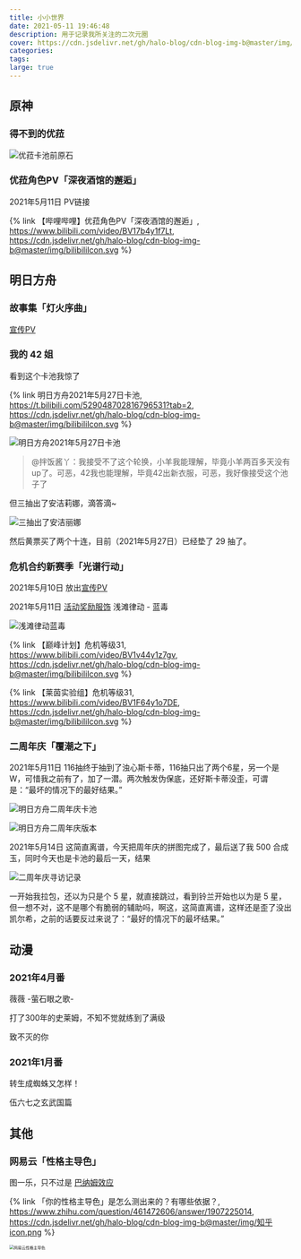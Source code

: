 ```yaml
---
title: 小小世界
date: 2021-05-11 19:46:48
description: 用于记录我所关注的二次元圈
cover: https://cdn.jsdelivr.net/gh/halo-blog/cdn-blog-img-b@master/img/浅滩律动蓝毒.jpg
categories: 
tags: 
large: true
---
```



## 原神

### 得不到的优菈

![优菈卡池前原石](https://cdn.jsdelivr.net/gh/halo-blog/cdn-blog-img-b@master/img/优菈卡池前原石.png)

### 优菈角色PV「深夜酒馆的邂逅」

2021年5月11日 PV链接

{% link 【哔哩哔哩】优菈角色PV「深夜酒馆的邂逅」, https://www.bilibili.com/video/BV17b4y1f7Lt, https://cdn.jsdelivr.net/gh/halo-blog/cdn-blog-img-b@master/img/bilibiliIcon.svg %}

## 明日方舟

### 故事集「灯火序曲」

[宣传PV](https://www.bilibili.com/video/BV1oV411j7cx)



### 我的 42 姐

看到这个卡池我惊了

{% link 明日方舟2021年5月27日卡池, https://t.bilibili.com/529048702816796531?tab=2, https://cdn.jsdelivr.net/gh/halo-blog/cdn-blog-img-b@master/img/bilibiliIcon.svg %}

![明日方舟2021年5月27日卡池](https://cdn.jsdelivr.net/gh/halo-blog/cdn-blog-img-b@master/img/明日方舟2021年5月27日卡池.png)

> @拌饭酱丫：我接受不了这个轮换，小羊我能理解，毕竟小羊两百多天没有up了。可恶，42我也能理解，毕竟42出新衣服，可恶，我好像接受这个池子了

但三抽出了安洁莉娜，滴答滴~

![三抽出了安洁丽娜](https://cdn.jsdelivr.net/gh/halo-blog/cdn-blog-img-b@master/img/三抽出了安洁丽娜.png)

然后黄票买了两个十连，目前（2021年5月27日）已经垫了 29 抽了。

### 危机合约新赛季「光谱行动」

2021年5月10日 放出[宣传PV](https://www.bilibili.com/video/BV1264y117Py)

2021年5月11日 [活动奖励服饰](https://t.bilibili.com/523468243217968769?tab=2) 浅滩律动 - 蓝毒

![浅滩律动蓝毒](https://cdn.jsdelivr.net/gh/halo-blog/cdn-blog-img-b@master/img/浅滩律动蓝毒.jpg)

{% link 【巅峰计划】危机等级31, https://www.bilibili.com/video/BV1v44y1z7gv, https://cdn.jsdelivr.net/gh/halo-blog/cdn-blog-img-b@master/img/bilibiliIcon.svg %}

{% link 【莱茵实验组】危机等级31, https://www.bilibili.com/video/BV1F64y1o7DE, https://cdn.jsdelivr.net/gh/halo-blog/cdn-blog-img-b@master/img/bilibiliIcon.svg %}

### 二周年庆「覆潮之下」

2021年5月11日 116抽终于抽到了浊心斯卡蒂，116抽只出了两个6星，另一个是W，可惜我之前有了，加了一潜。两次触发伪保底，还好斯卡蒂没歪，可谓是：“最坏的情况下的最好结果。”

![明日方舟二周年庆卡池](https://cdn.jsdelivr.net/gh/halo-blog/cdn-blog-img-b@master/img/明日方舟二周年庆卡池.jpg)

![明日方舟二周年庆版本](https://cdn.jsdelivr.net/gh/halo-blog/cdn-blog-img-b@master/img/明日方舟二周年庆版本.jpg)

2021年5月14日 这简直离谱，今天把周年庆的拼图完成了，最后送了我 500 合成玉，同时今天也是卡池的最后一天，结果

![二周年庆寻访记录](https://cdn.jsdelivr.net/gh/halo-blog/cdn-blog-img-b@master/img/二周年庆寻访记录.png)

一开始我拉包，还以为只是个 5 星，就直接跳过，看到铃兰开始也以为是 5 星，但一想不对，这不是哪个有脆弱的辅助吗，啊这，这简直离谱，这样还是歪了没出凯尔希，之前的话要反过来说了：“最好的情况下的最坏结果。” 

## 动漫

### 2021年4月番

薇薇 -萤石眼之歌- 

打了300年的史莱姆，不知不觉就练到了满级 

致不灭的你

### 2021年1月番

转生成蜘蛛又怎样！

伍六七之玄武国篇

## 其他

### 网易云「性格主导色」

图一乐，只不过是 [巴纳姆效应](https://baike.baidu.com/item/%E5%B7%B4%E7%BA%B3%E5%A7%86%E6%95%88%E5%BA%94/342014?fr=aladdin)

{% link 「你的性格主导色」是怎么测出来的？有哪些依据？, https://www.zhihu.com/question/461472606/answer/1907225014, https://cdn.jsdelivr.net/gh/halo-blog/cdn-blog-img-b@master/img/知乎icon.png %}

<img src="https://cdn.jsdelivr.net/gh/halo-blog/cdn-blog-img-b@master/icon/网易云性格主导色.jpg" alt="网易云性格主导色" style="zoom: 50%;" />

